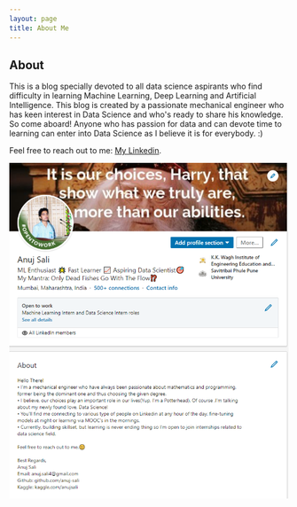 ```yaml
---
layout: page
title: About Me
---
```

## About
This is a blog specially devoted to all data science aspirants who find difficulty in learning Machine Learning, Deep Learning and Artificial Intelligence. This blog is created by a passionate mechanical engineer who has keen interest in Data Science and who's ready to share his knowledge.
So come aboard! Anyone who has passion for data and can devote time to learning can enter into Data Science as I believe it is for everybody. :)

Feel free to reach out to me:
[My Linkedin](https://www.linkedin.com/in/anuj-sali/).

![Linkedin](img/linkedin.png "Linkedin")

